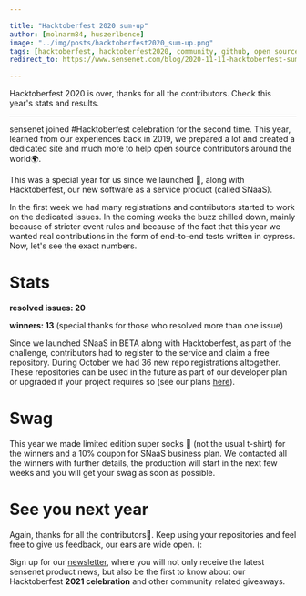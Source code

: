 ```yaml
---

title: "Hacktoberfest 2020 sum-up"
author: [molnarm84, huszerlbence]
image: "../img/posts/hacktoberfest2020_sum-up.png"
tags: [hacktoberfest, hacktoberfest2020, community, github, open source, JS, JavaScript, Cypress, end-to-end tests]
redirect_to: https://www.sensenet.com/blog/2020-11-11-hacktoberfest-sum-up

---
```


Hacktoberfest 2020 is over, thanks for all the contributors. Check this year's stats and results.

---

sensenet joined #Hacktoberfest celebration for the second time. This year, learned from our experiences back in 2019, we prepared a lot and created a dedicated site and much more to help open source contributors around the world🌍.

This was a special year for us since we launched 🚀, along with Hacktoberfest, our new software as a service product (called SNaaS).

In the first week we had many registrations and contributors started to work on the dedicated issues. In the coming weeks the buzz chilled down, mainly because of stricter event rules and because of the fact that this year we wanted real contributions in the form of end-to-end tests written in cypress.
Now, let's see the exact numbers.

# Stats

**resolved issues: 20**

**winners: 13** (special thanks for those who resolved more than one issue)

Since we launched SNaaS in BETA along with Hacktoberfest, as part of the challenge, contributors had to register to the service and claim a free repository. During October we had 36 new repo registrations altogether. These repositories can be used in the future as part of our developer plan or upgraded if your project requires so (see our plans [here](https://www.sensenet.com/pricing)).

# Swag

This year we made limited edition super socks 🧦 (not the usual t-shirt) for the winners and a 10% coupon for SNaaS business plan.
We contacted all the winners with further details, the production will start in the next few weeks and you will get your swag as soon as possible.

# See you next year

Again, thanks for all the contributors🙏. Keep using your repositories and feel free to give us feedback, our ears are wide open. (:

Sign up for our [newsletter](http://eepurl.com/gbh42T), where you will not only receive the latest sensenet product news, but also be the first to know about our Hacktoberfest **2021 celebration** and other community related giveaways.
